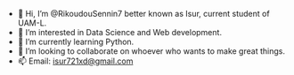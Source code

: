 - 👋 Hi, I’m @RikoudouSennin7 better known as Isur, current student of UAM-L.
- 👀 I’m interested in Data Science and Web development.
- 🌱 I’m currently learning Python.
- 💞️ I’m looking to collaborate on whoever who wants to make great things.
- 📫 Email: isur721xd@gmail.com
<!---
RikoudouSennin7/RikoudouSennin7 is a ✨ special ✨ repository because its `README.md` (this file) appears on your GitHub profile.
You can click the Preview link to take a look at your changes.
--->
